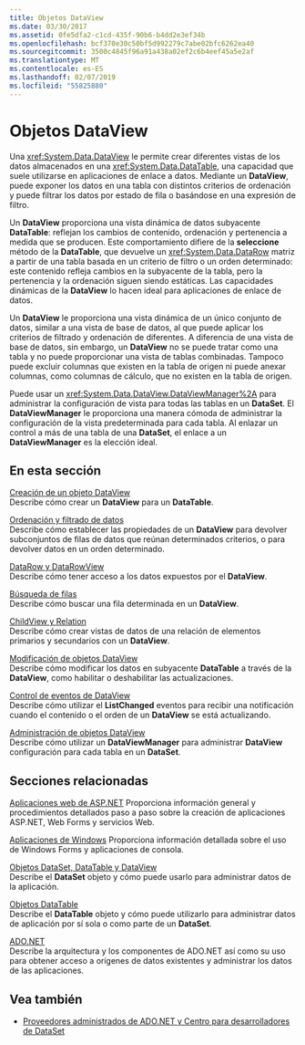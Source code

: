 ```yaml
---
title: Objetos DataView
ms.date: 03/30/2017
ms.assetid: 0fe5dfa2-c1cd-435f-90b6-b4dd2e3ef34b
ms.openlocfilehash: bcf370e30c50bf5d992279c7abe02bfc6262ea40
ms.sourcegitcommit: 3500c4845f96a91a438a02ef2c6b4eef45a5e2af
ms.translationtype: MT
ms.contentlocale: es-ES
ms.lasthandoff: 02/07/2019
ms.locfileid: "55825880"
---
```

# <a name="dataviews"></a>Objetos DataView
Una <xref:System.Data.DataView> le permite crear diferentes vistas de los datos almacenados en una <xref:System.Data.DataTable>, una capacidad que suele utilizarse en aplicaciones de enlace a datos. Mediante un **DataView**, puede exponer los datos en una tabla con distintos criterios de ordenación y puede filtrar los datos por estado de fila o basándose en una expresión de filtro.  
  
 Un **DataView** proporciona una vista dinámica de datos subyacente **DataTable**: reflejan los cambios de contenido, ordenación y pertenencia a medida que se producen. Este comportamiento difiere de la **seleccione** método de la **DataTable**, que devuelve un <xref:System.Data.DataRow> matriz a partir de una tabla basada en un criterio de filtro o un orden determinado: este contenido refleja cambios en la subyacente de la tabla, pero la pertenencia y la ordenación siguen siendo estáticas. Las capacidades dinámicas de la **DataView** lo hacen ideal para aplicaciones de enlace de datos.  
  
 Un **DataView** le proporciona una vista dinámica de un único conjunto de datos, similar a una vista de base de datos, al que puede aplicar los criterios de filtrado y ordenación de diferentes. A diferencia de una vista de base de datos, sin embargo, un **DataView** no se puede tratar como una tabla y no puede proporcionar una vista de tablas combinadas. Tampoco puede excluir columnas que existen en la tabla de origen ni puede anexar columnas, como columnas de cálculo, que no existen en la tabla de origen.  
  
 Puede usar un <xref:System.Data.DataView.DataViewManager%2A> para administrar la configuración de vista para todas las tablas en un **DataSet**. El **DataViewManager** le proporciona una manera cómoda de administrar la configuración de la vista predeterminada para cada tabla. Al enlazar un control a más de una tabla de una **DataSet**, el enlace a un **DataViewManager** es la elección ideal.  
  
## <a name="in-this-section"></a>En esta sección  
 [Creación de un objeto DataView](../../../../../docs/framework/data/adonet/dataset-datatable-dataview/creating-a-dataview.md)  
 Describe cómo crear un **DataView** para un **DataTable**.  
  
 [Ordenación y filtrado de datos](../../../../../docs/framework/data/adonet/dataset-datatable-dataview/sorting-and-filtering-data.md)  
 Describe cómo establecer las propiedades de un **DataView** para devolver subconjuntos de filas de datos que reúnan determinados criterios, o para devolver datos en un orden determinado.  
  
 [DataRow y DataRowView](../../../../../docs/framework/data/adonet/dataset-datatable-dataview/datarows-and-datarowviews.md)  
 Describe cómo tener acceso a los datos expuestos por el **DataView**.  
  
 [Búsqueda de filas](../../../../../docs/framework/data/adonet/dataset-datatable-dataview/finding-rows.md)  
 Describe cómo buscar una fila determinada en un **DataView**.  
  
 [ChildView y Relation](../../../../../docs/framework/data/adonet/dataset-datatable-dataview/childviews-and-relations.md)  
 Describe cómo crear vistas de datos de una relación de elementos primarios y secundarios con un **DataView**.  
  
 [Modificación de objetos DataView](../../../../../docs/framework/data/adonet/dataset-datatable-dataview/modifying-dataviews.md)  
 Describe cómo modificar los datos en subyacente **DataTable** a través de la **DataView**, como habilitar o deshabilitar las actualizaciones.  
  
 [Control de eventos de DataView](../../../../../docs/framework/data/adonet/dataset-datatable-dataview/handling-dataview-events.md)  
 Describe cómo utilizar el **ListChanged** eventos para recibir una notificación cuando el contenido o el orden de un **DataView** se está actualizando.  
  
 [Administración de objetos DataView](../../../../../docs/framework/data/adonet/dataset-datatable-dataview/managing-dataviews.md)  
 Describe cómo utilizar un **DataViewManager** para administrar **DataView** configuración para cada tabla en un **DataSet**.  
  
## <a name="related-sections"></a>Secciones relacionadas  
 [Aplicaciones web de ASP.NET](https://docs.microsoft.com/previous-versions/655cec97(v=vs.100))  
 Proporciona información general y procedimientos detallados paso a paso sobre la creación de aplicaciones ASP.NET, Web Forms y servicios Web.  
  
 [Aplicaciones de Windows](https://docs.microsoft.com/previous-versions/ms184421(v=vs.100))  
 Proporciona información detallada sobre el uso de Windows Forms y aplicaciones de consola.  
  
 [Objetos DataSet, DataTable y DataView](../../../../../docs/framework/data/adonet/dataset-datatable-dataview/index.md)  
 Describe el **DataSet** objeto y cómo puede usarlo para administrar datos de la aplicación.  
  
 [Objetos DataTable](../../../../../docs/framework/data/adonet/dataset-datatable-dataview/datatables.md)  
 Describe el **DataTable** objeto y cómo puede utilizarlo para administrar datos de aplicación por sí sola o como parte de un **DataSet**.  
  
 [ADO.NET](../../../../../docs/framework/data/adonet/index.md)  
 Describe la arquitectura y los componentes de ADO.NET así como su uso para obtener acceso a orígenes de datos existentes y administrar los datos de las aplicaciones.  
  
## <a name="see-also"></a>Vea también
- [Proveedores administrados de ADO.NET y Centro para desarrolladores de DataSet](https://go.microsoft.com/fwlink/?LinkId=217917)

